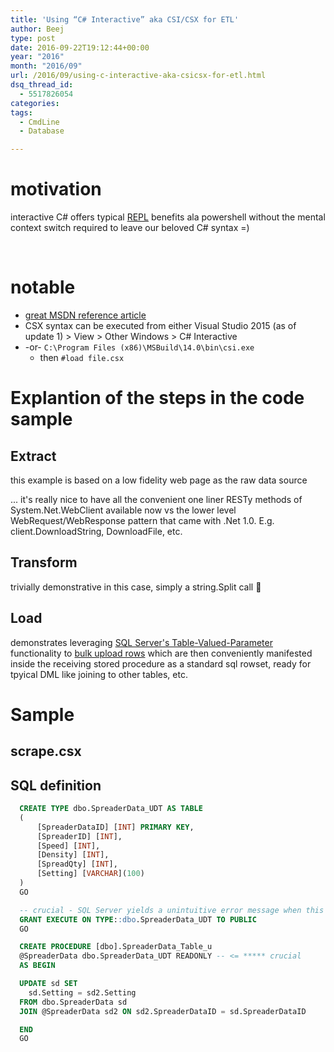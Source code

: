 ```yaml
---
title: 'Using “C# Interactive” aka CSI/CSX for ETL'
author: Beej
type: post
date: 2016-09-22T19:12:44+00:00
year: "2016"
month: "2016/09"
url: /2016/09/using-c-interactive-aka-csicsx-for-etl.html
dsq_thread_id:
  - 5517826054
categories:
tags:
  - CmdLine
  - Database

---
```

# motivation

interactive C# offers typical [REPL][1] benefits ala powershell without the mental context switch required to leave our beloved C# syntax =)

&nbsp;

# notable

  * [great MSDN reference article][2]
  * CSX syntax can be executed from either Visual Studio 2015 (as of update 1) > View > Other Windows > C# Interactive
  * -or- `C:\Program Files (x86)\MSBuild\14.0\bin\csi.exe`
      * then `#load file.csx`

# Explantion of the steps in the code sample

## Extract

this example is based on a low fidelity web page as the raw data source

... it's really nice to have all the convenient one liner RESTy methods of System.Net.WebClient available now vs the lower level WebRequest/WebResponse pattern that came with .Net 1.0. E.g. client.DownloadString, DownloadFile, etc.

## Transform

trivially demonstrative in this case, simply a string.Split call 🙂

## Load

demonstrates leveraging [SQL Server's Table-Valued-Parameter][3] functionality to <u>bulk upload rows</u> which are then conveniently manifested inside the receiving stored procedure as a standard sql rowset, ready for tpyical DML like joining to other tables, etc.

# Sample

## scrape.csx

<script src="https://gist.github.com/Beej126/d1a2605ea9a2e4e49eeccdd9bb1d54e2.js"></script>

## SQL definition
  ```sql
    CREATE TYPE dbo.SpreaderData_UDT AS TABLE
    (
        [SpreaderDataID] [INT] PRIMARY KEY,
        [SpreaderID] [INT],
        [Speed] [INT],
        [Density] [INT],
        [SpreadQty] [INT],
        [Setting] [VARCHAR](100)
    )
    GO

    -- crucial - SQL Server yields a unintuitive error message when this has not been done
    GRANT EXECUTE ON TYPE::dbo.SpreaderData_UDT TO PUBLIC
    GO

    CREATE PROCEDURE [dbo].SpreaderData_Table_u
    @SpreaderData dbo.SpreaderData_UDT READONLY -- <= ***** crucial
    AS BEGIN

    UPDATE sd SET
      sd.Setting = sd2.Setting
    FROM dbo.SpreaderData sd
    JOIN @SpreaderData sd2 ON sd2.SpreaderDataID = sd.SpreaderDataID

    END
    GO
  ```

 [1]: //en.wikipedia.org/wiki/Read%E2%80%93eval%E2%80%93print_loop
 [2]: https://msdn.microsoft.com/en-us/magazine/mt614271.aspx?f=255&MSPPError=-2147217396
 [3]: /2011/12/sql-server-table-valued-stored.html